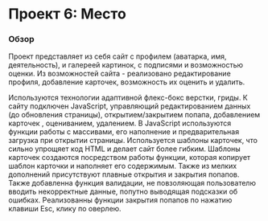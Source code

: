 # Проект 6: Место

### Обзор
Проект представляет из себя сайт с профилем (аватарка, имя, деятельность), 
и галереей картинок, с подписями и возможностью оценки.
Из возможностей сайта - реализовано редактирование профиля, добавление карточек, возможность их оценить и удалить.

Используются технологии адаптивной флекс-бокс верстки, гриды. К сайту подключен
JavaScript, управляющий редактированием данных (до обновления страницы), открытием/закрытием попапа, добавлением карточек
, оцениванием, удалением. В JavaScript используются функции работы с массивами, его наполнение и предварительная загрузка при открытии страницы.
Используется шаблоны карточек, что сильно упрощяет код HTML и делает сайт более гибким. Шаблоны карточек создаются посредством работы функции,
которая копирует шаблон карточки и наполняет его содержимым. Также из мелких дополнений присутствуют плавные открытия и закрытия попапов.
Также добавленна функция валидации, не повзоляющая пользователю вводить некорректные данные, попутно выводящая подсказки об ошибках.
Реализованны функции закрытия попапов по нажатию клавиши Esc, клику по оверлею.


